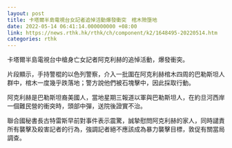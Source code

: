 ```yaml
---
layout: post
title: 卡塔爾半島電視台女記者追悼活動爆發衝突　棺木險墮地
date: 2022-05-14 06:41:14.000000000 +08:00
link: https://news.rthk.hk/rthk/ch/component/k2/1648495-20220514.htm
categories: rthk
---
```


卡塔爾半島電視台中槍身亡女記者阿克利赫的追悼活動，爆發衝突。

片段顯示，手持警棍的以色列警察，介入一批圍在阿克利赫棺木四周的巴勒斯坦人群中，棺木一度幾乎跌落地；警方說他們被石塊擊中，因此採取行動。

阿克利赫是巴勒斯坦裔美國人，當地星期三報道以軍與巴勒斯坦人，在約旦河西岸一個難民營的衝突時，頭部中彈，送院後證實不治。

聯合國秘書長古特雷斯早前對事件表示震驚，誠摯慰問阿克利赫的家人，同時譴責所有襲擊及殺害記者的行為，強調記者絕不應該成為暴力襲擊目標，敦促有關當局調查。
